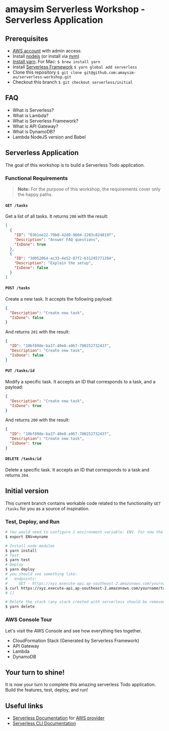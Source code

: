 # amaysim Serverless Workshop - Serverless Application

## Prerequisites

- [AWS account](https://aws.amazon.com/resources/create-account/) with admin access.
- Install [nodejs](https://nodejs.org/en/download/package-manager/) (or install via [nvm](https://github.com/creationix/nvm#installation))
- [Install yarn](https://yarnpkg.com/lang/en/docs/install/). For Mac: `$ brew install yarn`
- Install [Serverless Framework](https://serverless.com) `$ yarn global add serverless`
- Clone this repository `$ git clone git@github.com:amaysim-au/serverless-workshop.git`
- Checkout this branch `$ git checkout serverless/initial`

## FAQ

- What is Serverless?
- What is Lambda?
- What is Serverless Framework?
- What is API Gateway?
- What is DynamoDB?
- Lambda NodeJS version and Babel

## Serverless Application

The goal of this workshop is to build a Serverless Todo application.

### Functional Requirements

> **Note:** For the purpose of this workshop, the requirements cover only the happy paths.

#### `GET /tasks`

Get a list of all tasks. It returns `200` with the result:

```json
[
  {
    "ID": "0361ee22-79b0-42d0-9604-2203c824819f",
    "Description": "Answer FAQ questions",
    "IsDone": true
  },
  {
    "ID": "3d052064-ac33-4e52-87f2-b31245771204",
    "Description": "Explain the setup",
    "IsDone": false
  }
]
```

#### `POST /tasks`

Create a new task. It accepts the following payload:

```json
{
  "Description": "Create new task",
  "IsDone": false
}
```

And returns `201` with the result:

```json
{
  "ID": "10bf898e-ba37-40e8-a967-700252732437",
  "Description": "Create new task",
  "IsDone": false
}
```

#### `PUT /tasks/id`

Modify a specific task. It accepts an ID that corresponds to a task, and a payload:

```json
{
  "Description": "Create new task",
  "IsDone": true
}
```

And returns `200` with the result:

```json
{
  "ID": "10bf898e-ba37-40e8-a967-700252732437",
  "Description": "Create new task",
  "IsDone": true
}
```

#### `DELETE /tasks/id`

Delete a specific task. It accepts an ID that corresponds to a task and returns `204`.

## Initial version

This current branch contains workable code related to the functionality `GET /tasks` for you as a source of inspiration.

### Test, Deploy, and Run

```bash
# You would need to configure 1 environment variable: ENV. For now the value would be your name.
$ export ENV=myname

# Install node modules
$ yarn install
# Test
$ yarn test
# Deploy
$ yarn deploy
# you should see something like:
#   endpoints:
#     GET - https://xyz.execute-api.ap-southeast-2.amazonaws.com/yourname/tasks
$ curl https://xyz.execute-api.ap-southeast-2.amazonaws.com/yourname/tasks
# []

# Delete the stack (any stack created with serverless should be removed with serverless)
$ yarn delete
```

### AWS Console Tour

Let's visit the AWS Console and see how everything ties together.

- CloudFormation Stack (Generated by Serverless Framework)
- API Gateway
- Lambda
- DynamoDB

## Your turn to shine!

It is now your turn to complete this amazing serverless Todo application. Build the features, test, deploy, and run!

## Useful links

- [Serverless Documentation](https://serverless.com/framework/docs/) for [AWS provider](https://serverless.com/framework/docs/providers/aws/)
- [Serverless CLI Documentation](https://serverless.com/framework/docs/providers/aws/cli-reference/)
